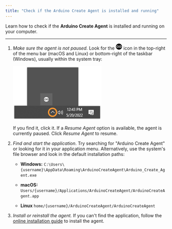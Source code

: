 ```yaml
---
title: "Check if the Arduino Create Agent is installed and running"
---
```


Learn how to check if the **Arduino Create Agent** is installed and running on your computer.

---

1. _Make sure the agent is not paused._ Look for the ![Arduino Create Agent icon](img/create-agent-logo-mac.png) icon in the top-right of the menu bar (macOS and Linux) or bottom-right of the taskbar (Windows), usually within the system tray:

   ![The Create Agent in the system tray on Windows.](img/create-agent-system-tray.png)

   If you find it, click it. If a _Resume Agent_ option is available, the agent is currently paused. Click _Resume Agent_ to resume.

2. _Find and start the application_. Try searching for "Arduino Create Agent" or looking for it in your application menu. Alternatively, use the system's file browser and look in the default installation paths:

   * **Windows:** `C:\Users\{username}\AppData\Roaming\ArduinoCreateAgent\Arduino_Create_Agent.exe`

   * **macOS:** `Users/{username}/Applications/ArduinoCreateAgent/ArduinoCreateAgent.app`

   * **Linux** `home/{username}/ArduinoCreateAgent/ArduinoCreateAgent`

3. _Install or reinstall the agent._ If you can't find the application, follow the [online installation guide](https://create.arduino.cc/getting-started/plugin/welcome) to install the agent.
